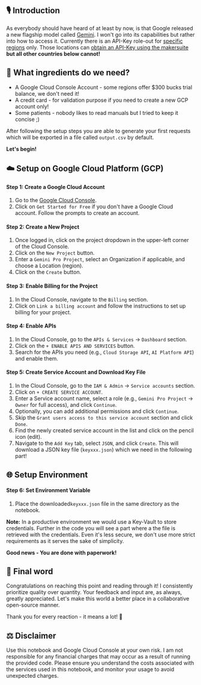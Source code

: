 ## 🎙️ Introduction

As everybody should have heard of at least by now, is that Google released a new flagship model called [Gemini](https://blog.google/technology/ai/google-gemini-ai/). I won't go into its capabilities but rather into how to access it. Currently there is an API-Key role-out for [specific regions](https://ai.google.dev/available_regions) only. Those locations can [obtain an API-Key using the makersuite](https://makersuite.google.com/) **but all other countries below cannot!**

## 🛒 What ingredients do we need?

- A Google Cloud Console Account - some regions offer $300 bucks trial balance, we don't need it!
- A credit card - for validation purpose if you need to create a new GCP account only!
- Some patients - nobody likes to read manuals but I tried to keep it concise ;)

After following the setup steps you are able to generate your first requests which will be exported in a file called `output.csv` by default.

**Let's begin!**

## ☁️ Setup on Google Cloud Platform (GCP)

#### Step 1: Create a Google Cloud Account

1. Go to the [Google Cloud Console](https://cloud.google.com/?hl=en).
2. Click on `Get Started for Free` if you don't have a Google Cloud account. Follow the prompts to create an account.

#### Step 2: Create a New Project

1. Once logged in, click on the project dropdown in the upper-left corner of the Cloud Console.
2. Click on the `New Project` button.
3. Enter a `Gemini Pro Project`, select an Organization if applicable, and choose a Location (region).
4. Click on the `Create` button.

#### Step 3: Enable Billing for the Project

1. In the Cloud Console, navigate to the `Billing` section.
2. Click on `Link a billing account` and follow the instructions to set up billing for your project.

#### Step 4: Enable APIs

1. In the Cloud Console, go to the `APIs & Services` -> `Dashboard` section.
2. Click on the `+ ENABLE APIS AND SERVICES` button.
3. Search for the APIs you need (e.g., `Cloud Storage API`, `AI Platform API`) and enable them.

#### Step 5: Create Service Account and Download Key File
1. In the Cloud Console, go to the `IAM & Admin` -> `Service accounts` section.
2. Click on `+ CREATE SERVICE ACCOUNT`.
3. Enter a Service account name, select a role (e.g., `Gemini Pro Project` -> `Owner` for full access), and click `Continue`.
4. Optionally, you can add additional permissions and click `Continue`.
5. Skip the `Grant users access to this service account` section and click `Done`.
6. Find the newly created service account in the list and click on the pencil icon (edit).
7. Navigate to the `Add Key` tab, select `JSON`, and click `Create`. This will download a JSON key file (`keyxxx.json`) which we need in the following part!

## 🌐 Setup Environment

#### Step 6: Set Environment Variable
1. Place the downloaded`keyxxx.json` file in the same directory as the notebook.

**Note:** In a productive environment we would use a Key-Vault to store credentials. Further in the code you will see a part where a the file is retrieved with the credentials. Even it's less secure, we don't use more strict requirements as it serves the sake of simplicity.

**Good news - You are done with paperwork!**

## 🤝 Final word
Congratulations on reaching this point and reading through it! I consistently prioritize quality over quantity. Your feedback and input are, as always, greatly appreciated. Let's make this world a better place in a collaborative open-source manner.

Thank you for every reaction - it means a lot! 🙌

## ⚖️ Disclaimer
Use this notebook and Google Cloud Console at your own risk. I am not responsible for any financial charges that may occur as a result of running the provided code. Please ensure you understand the costs associated with the services used in this notebook, and monitor your usage to avoid unexpected charges.
